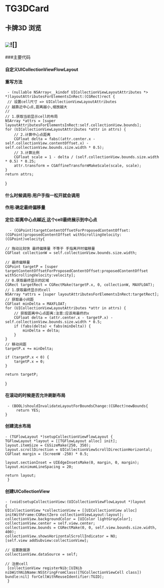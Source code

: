 # TG3DCard
## 卡牌3D 浏览

## ![](http://zhaoquntao/TG3DCard/Untitled.gif)![]
###主要代码
#### 自定义UICollectionViewFlowLayout
#### 重写方法
     - (nullable NSArray<__kindof UICollectionViewLayoutAttributes *> *)layoutAttributesForElementsInRect:(CGRect)rect {
     // 设置cell尺寸 => UICollectionViewLayoutAttributes
    // 越靠近中心点,距离越小,缩放越大
    // 
    // 1.获取当前显示cell的布局
    NSArray *attrs = [super layoutAttributesForElementsInRect:self.collectionView.bounds];
    for (UICollectionViewLayoutAttributes *attr in attrs) { 
        // 2.计算中心点距离
        CGFloat delta = fabs((attr.center.x - self.collectionView.contentOffset.x) - self.collectionView.bounds.size.width * 0.5);
        // 3.计算比例
        CGFloat scale = 1 - delta / (self.collectionView.bounds.size.width * 0.5) * 0.25;
        attr.transform = CGAffineTransformMakeScale(scale, scale);
    }
    return attrs;
}

#### 什么时候调用:用户手指一松开就会调用
#### 作用:确定最终偏移量
#### 定位:距离中心点越近,这个cell最终展示到中心点
      - (CGPoint)targetContentOffsetForProposedContentOffset:(CGPoint)proposedContentOffset withScrollingVelocity:(CGPoint)velocity{
    
    // 拖动比较快 最终偏移量 不等于 手指离开时偏移量
    CGFloat collectionW = self.collectionView.bounds.size.width;
    
    // 最终偏移量
    CGPoint targetP = [super targetContentOffsetForProposedContentOffset:proposedContentOffset withScrollingVelocity:velocity];
    // 0.获取最终显示的区域
    CGRect targetRect = CGRectMake(targetP.x, 0, collectionW, MAXFLOAT);
    // 1.获取最终显示的cell
    NSArray *attrs = [super layoutAttributesForElementsInRect:targetRect];
    // 获取最小间距
    CGFloat minDelta = MAXFLOAT;
    for (UICollectionViewLayoutAttributes *attr in attrs) {
        // 获取距离中心点距离:注意:应该用最终的x
        CGFloat delta = (attr.center.x - targetP.x) - self.collectionView.bounds.size.width * 0.5;
        if (fabs(delta) < fabs(minDelta)) {
            minDelta = delta;
        }
    }
    // 移动间距
    targetP.x += minDelta;
    
    if (targetP.x < 0) {
        targetP.x = 0;
    }
    
    return targetP;
   }


#### 在滚动的时候是否允许刷新布局
     - (BOOL)shouldInvalidateLayoutForBoundsChange:(CGRect)newBounds{
         return YES;
    }

#### 创建流水布局
    - (TGFlowLayout *)setupCollectionViewFlowLayout {
    TGFlowLayout *layout = [[TGFlowLayout alloc] init];
    layout.itemSize = CGSizeMake(250, 350);
    layout.scrollDirection = UICollectionViewScrollDirectionHorizontal;
    CGFloat margin = (ScreenW -250) * 0.5;

    layout.sectionInset = UIEdgeInsetsMake(0, margin, 0, margin);
    layout.minimumLineSpacing = 20;
    
    return layout;
     }

#### 创建UICollectionView
    - (void)setupCollectionView:(UICollectionViewFlowLayout *)layout
    {
    UICollectionView *collectionView = [[UICollectionView alloc] initWithFrame:CGRectZero collectionViewLayout:layout];
    collectionView.backgroundColor = [UIColor lightGrayColor];
    collectionView.center = self.view.center;
    collectionView.bounds = CGRectMake(0, 0, self.view.bounds.size.width, 400);
    collectionView.showsHorizontalScrollIndicator = NO;
    [self.view addSubview:collectionView];
    
    // 设置数据源
    collectionView.dataSource = self;
    
    // 注册cell
     [collectionView registerNib:[UINib nibWithNibName:NSStringFromClass([TGCollectionViewCell class])  bundle:nil] forCellWithReuseIdentifier:TGID];
     }



